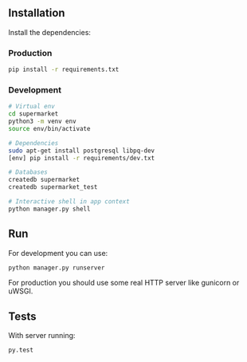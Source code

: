 ## Installation

Install the dependencies:

### Production

```bash
pip install -r requirements.txt
```

### Development

```bash
# Virtual env
cd supermarket
python3 -m venv env
source env/bin/activate

# Dependencies
sudo apt-get install postgresql libpq-dev
[env] pip install -r requirements/dev.txt

# Databases
createdb supermarket
createdb supermarket_test

# Interactive shell in app context
python manager.py shell
```

## Run

For development you can use:

```bash
python manager.py runserver
```

For production you should use some real HTTP server like gunicorn or uWSGI.


## Tests

With server running:

```bash
py.test
```
